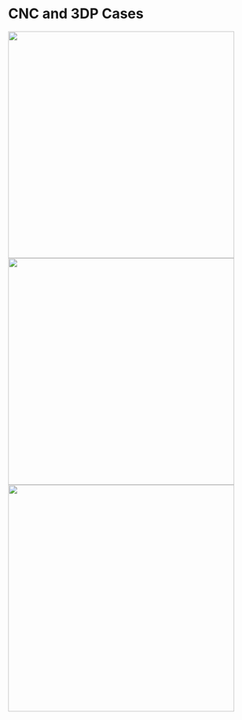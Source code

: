 # CNC and 3DP Cases

<img width="460" src="https://github.com/user-attachments/assets/a47d96ad-60ea-4858-99d8-80887e0dac65" />
<img width="460" src="https://github.com/user-attachments/assets/cfc16cee-ff7f-4ca4-acc8-b28bac769b40" />
<img width="460" src="https://github.com/user-attachments/assets/6915e5e8-5468-4f6a-b309-51745d9bd0bf" />
